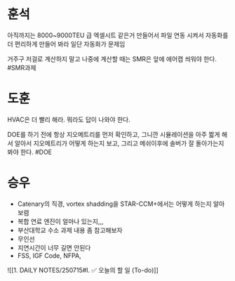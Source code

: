 #  훈석
아직까지는 8000~9000TEU 급
엑셀시트 같은거 만들어서 파일 연동 시켜서 자동화를 더 편리하게 만들어 봐라
일단 자동화가 문제임 

거주구 저걸로 계산하지 말고 나중에 계산할 때는 SMR은 앞에 에어캡 씌워야 한다. #SMR과제 

# 도훈
HVAC은 더 빨리 해라.
뭐라도 답이 나와야 한다.

DOE를 하기 전에 항상 지오메트리를 먼저 확인하고, 그니깐 시뮬레이션을 아주 짧게 해서 알아서 지오메트리가 어떻게 하는지 보고, 그리고 메쉬이후에 솔버가 잘 돌아가는지 봐야 한다. #DOE

# 승우
- Catenary의 직경, vortex shadding을 STAR-CCM+에서는 어떻게 하는지 알아보렴
- 복합 연료 엔진이 얼마나 있는지,,, 
- 부산대학교 수소 과제 내용 좀 참고해보자
- 무인선
- 지연시간이 너무 길면 안된다
- FSS, IGF Code, NFPA, 




![[1. DAILY NOTES/250715#I. ✅ 오늘의 할 일 (To-do)]]



 


























